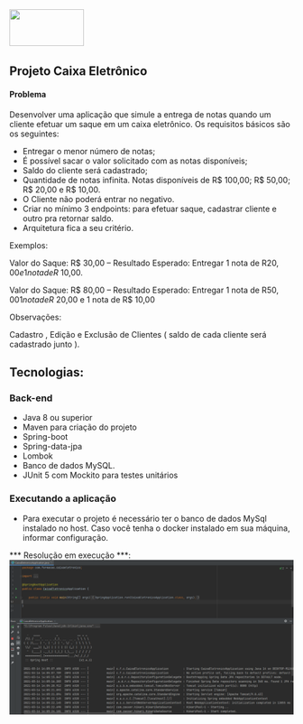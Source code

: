 <img src="https://www.everis.com/sites/all/themes/everis/logo.png" width="132" height="65">

## Projeto Caixa Eletrônico ##

#### Problema

Desenvolver uma aplicação que simule a entrega de notas quando um cliente efetuar um saque em um caixa eletrônico. Os requisitos básicos são os seguintes:

- Entregar o menor número de notas;
- É possível sacar o valor solicitado com as notas disponíveis;
- Saldo do cliente será cadastrado;
- Quantidade de notas infinita. Notas disponíveis de R$ 100,00; R$ 50,00; R$ 20,00 e R$ 10,00.
- O Cliente não poderá entrar no negativo.
- Criar no mínimo 3 endpoints: para efetuar saque, cadastrar cliente e outro pra retornar saldo.
- Arquitetura fica a seu critério.

Exemplos:

Valor do Saque: R$ 30,00 – Resultado Esperado: Entregar 1 nota de R$20,00 e 1 nota de R$ 10,00.

Valor do Saque: R$ 80,00 – Resultado Esperado: Entregar 1 nota de R$50,00 1 nota de R$ 20,00 e 1 nota de R$ 10,00

Observações:

Cadastro , Edição e Exclusão de Clientes ( saldo de cada cliente será cadastrado junto ).

## Tecnologias:

### Back-end

- Java 8 ou superior
- Maven para criação do projeto
- Spring-boot
- Spring-data-jpa
- Lombok
- Banco de dados MySQL.
- JUnit 5 com Mockito para testes unitários


### Executando a aplicação
- Para executar o projeto é necessário ter o banco de dados MySql instalado no host. Caso você tenha o docker
instalado em sua máquina, informar configuração.

*** Resolução em execução ***:
<img src="https://github.com/MateusMaceedo/caixa-eletronico/blob/main/caixaeletronico/img/spring.PNG"/>
